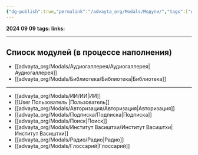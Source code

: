 ```yaml
---
{"dg-publish":true,"permalink":"/advayta_org/Modals/Модули/","tags":["gardenEntry"]}
---
```


**2024 09 09**
**tags:** 
**links:** 

---
## Спиоск модулей (в процессе наполнения)
 
- [[advayta_org/Modals/Аудиогаллерея/Аудиогаллерея\|Аудиогаллерея]] 
- [[advayta_org/Modals/Библиотека/Библиотека\|Библиотека]]
- ---
- [[advayta_org/Modals/ИИ/ИИ\|ИИ]]
- [[User Пользователь \|Пользователь]]
- [[advayta_org/Modals/Авторизация/Авторизация\|Авторизация]]
- [[advayta_org/Modals/Подписка/Подписка\|Подписка]]
- [[advayta_org/Modals/Поиск\|Поиск]]
- [[advayta_org/Modals/Институт Васиштхи/Институт Васиштхи\|Институт Васиштхи]]
- [[advayta_org/Modals/Радио/Радио\|Радио]]
- [[advayta_org/Modals/Глоссарий\|Глоссарий]]